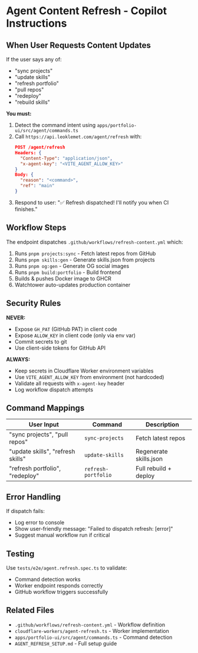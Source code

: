 # Agent Content Refresh - Copilot Instructions

## When User Requests Content Updates

If the user says any of:
- "sync projects"
- "update skills"
- "refresh portfolio"
- "pull repos"
- "redeploy"
- "rebuild skills"

**You must:**
1. Detect the command intent using `apps/portfolio-ui/src/agent/commands.ts`
2. Call `https://api.leoklemet.com/agent/refresh` with:
   ```json
   POST /agent/refresh
   Headers: {
     "Content-Type": "application/json",
     "x-agent-key": "<VITE_AGENT_ALLOW_KEY>"
   }
   Body: {
     "reason": "<command>",
     "ref": "main"
   }
   ```
3. Respond to user: "✅ Refresh dispatched! I'll notify you when CI finishes."

## Workflow Steps

The endpoint dispatches `.github/workflows/refresh-content.yml` which:
1. Runs `pnpm projects:sync` - Fetch latest repos from GitHub
2. Runs `pnpm skills:gen` - Generate skills.json from projects
3. Runs `pnpm og:gen` - Generate OG social images
4. Runs `pnpm build:portfolio` - Build frontend
5. Builds & pushes Docker image to GHCR
6. Watchtower auto-updates production container

## Security Rules

**NEVER:**
- Expose `GH_PAT` (GitHub PAT) in client code
- Expose `ALLOW_KEY` in client code (only via env var)
- Commit secrets to git
- Use client-side tokens for GitHub API

**ALWAYS:**
- Keep secrets in Cloudflare Worker environment variables
- Use `VITE_AGENT_ALLOW_KEY` from environment (not hardcoded)
- Validate all requests with `x-agent-key` header
- Log workflow dispatch attempts

## Command Mappings

| User Input | Command | Description |
|------------|---------|-------------|
| "sync projects", "pull repos" | `sync-projects` | Fetch latest repos |
| "update skills", "refresh skills" | `update-skills` | Regenerate skills.json |
| "refresh portfolio", "redeploy" | `refresh-portfolio` | Full rebuild + deploy |

## Error Handling

If dispatch fails:
- Log error to console
- Show user-friendly message: "Failed to dispatch refresh: [error]"
- Suggest manual workflow run if critical

## Testing

Use `tests/e2e/agent.refresh.spec.ts` to validate:
- Command detection works
- Worker endpoint responds correctly
- GitHub workflow triggers successfully

## Related Files

- `.github/workflows/refresh-content.yml` - Workflow definition
- `cloudflare-workers/agent-refresh.ts` - Worker implementation
- `apps/portfolio-ui/src/agent/commands.ts` - Command detection
- `AGENT_REFRESH_SETUP.md` - Full setup guide

